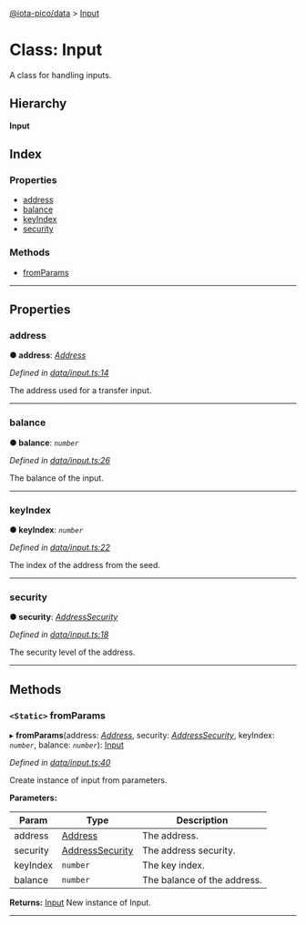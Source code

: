 [@iota-pico/data](../README.md) > [Input](../classes/input.md)

# Class: Input

A class for handling inputs.

## Hierarchy

**Input**

## Index

### Properties

* [address](input.md#address)
* [balance](input.md#balance)
* [keyIndex](input.md#keyindex)
* [security](input.md#security)

### Methods

* [fromParams](input.md#fromparams)

---

## Properties

<a id="address"></a>

###  address

**● address**: *[Address](address.md)*

*Defined in [data/input.ts:14](https://github.com/iota-pico/data/blob/56eb85f/src/data/input.ts#L14)*

The address used for a transfer input.

___
<a id="balance"></a>

###  balance

**● balance**: *`number`*

*Defined in [data/input.ts:26](https://github.com/iota-pico/data/blob/56eb85f/src/data/input.ts#L26)*

The balance of the input.

___
<a id="keyindex"></a>

###  keyIndex

**● keyIndex**: *`number`*

*Defined in [data/input.ts:22](https://github.com/iota-pico/data/blob/56eb85f/src/data/input.ts#L22)*

The index of the address from the seed.

___
<a id="security"></a>

###  security

**● security**: *[AddressSecurity](../enums/addresssecurity.md)*

*Defined in [data/input.ts:18](https://github.com/iota-pico/data/blob/56eb85f/src/data/input.ts#L18)*

The security level of the address.

___

## Methods

<a id="fromparams"></a>

### `<Static>` fromParams

▸ **fromParams**(address: *[Address](address.md)*, security: *[AddressSecurity](../enums/addresssecurity.md)*, keyIndex: *`number`*, balance: *`number`*): [Input](input.md)

*Defined in [data/input.ts:40](https://github.com/iota-pico/data/blob/56eb85f/src/data/input.ts#L40)*

Create instance of input from parameters.

**Parameters:**

| Param | Type | Description |
| ------ | ------ | ------ |
| address | [Address](address.md) |  The address. |
| security | [AddressSecurity](../enums/addresssecurity.md) |  The address security. |
| keyIndex | `number` |  The key index. |
| balance | `number` |  The balance of the address. |

**Returns:** [Input](input.md)
New instance of Input.

___

